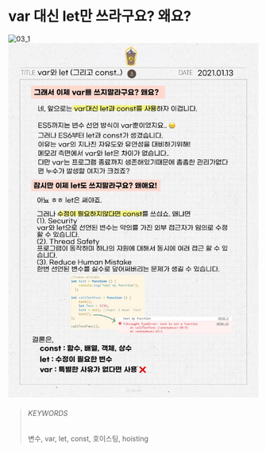 # var 대신 let만 쓰라구요? 왜요?

![03_1](images/03_1.jpg)
![03_2](images/03_2.jpg)

> ###### KEYWORDS
>
> 변수, var, let, const, 호이스팅, hoisting
